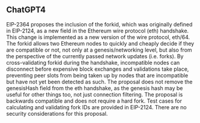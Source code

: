 ## ChatGPT4

EIP-2364 proposes the inclusion of the forkid, which was originally defined in EIP-2124, as a new field in the Ethereum wire protocol (eth) handshake. This change is implemented as a new version of the wire protocol, eth/64. The forkid allows two Ethereum nodes to quickly and cheaply decide if they are compatible or not, not only at a genesis/networking level, but also from the perspective of the currently passed network updates (i.e. forks). By cross-validating forkid during the handshake, incompatible nodes can disconnect before expensive block exchanges and validations take place, preventing peer slots from being taken up by nodes that are incompatible but have not yet been detected as such. The proposal does not remove the genesisHash field from the eth handshake, as the genesis hash may be useful for other things too, not just connection filtering. The proposal is backwards compatible and does not require a hard fork. Test cases for calculating and validating fork IDs are provided in EIP-2124. There are no security considerations for this proposal.
